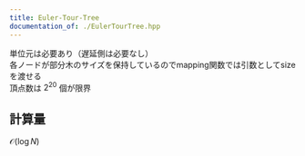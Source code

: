 ```yaml
---
title: Euler-Tour-Tree
documentation_of: ./EulerTourTree.hpp
---
```

単位元は必要あり（遅延側は必要なし）\
各ノードが部分木のサイズを保持しているのでmapping関数では引数としてsizeを渡せる \
頂点数は $2^{20}$ 個が限界
## 計算量
$\mathcal{O}(\log N)$